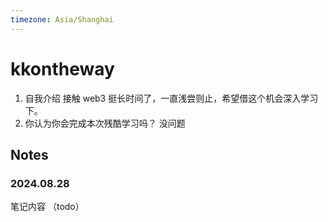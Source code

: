 ```yaml
---
timezone: Asia/Shanghai
---
```

# kkontheway
1. 自我介绍
   接触 web3 挺长时间了，一直浅尝则止，希望借这个机会深入学习下。
2. 你认为你会完成本次残酷学习吗？
   没问题
## Notes
<!-- Content_START -->
### 2024.08.28
笔记内容 （todo）
<!-- Content_END -->